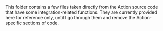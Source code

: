 This folder contains a few files taken directly from the Action source code that have some integration-related functions. They are currently provided here for reference only, until I go through them and remove the Action-specific sections of code.

